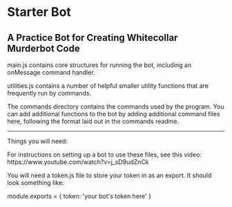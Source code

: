 <h1>Starter Bot</h1>

<h2>A Practice Bot for Creating Whitecollar Murderbot Code</h2>

<p>main.js contains core structures for running the bot, including an onMessage command handler.</p>

<p>utilities.js contains a number of helpful smaller utility functions that are frequently run by commands.</p>

<p>The commands directory contains the commands used by the program. You can add additional functions to the bot by adding additional command files here, following the format laid out in the commands readme.</p>

------------------------------------------------------------------------------------

Things you will need:

<p>For instructions on setting up a bot to use these files, see this video:
https://www.youtube.com/watch?v=j_sD9udZnCk</p>

<p>You will need a token.js file to store your token in as an export. It should look something like:

module.exports = {
    token: 'your bot's token here'
}</p>